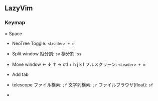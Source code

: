 ## LazyVim

### Keymap

<Leader> = Space

- NeoTree
  Toggle: `<Leader> + e`

- Split window
  縦分割: `sv`
  横分割: `ss`

- Move window
  ← ↓ ↑ →
  ctl + h j k l
  フルスクリーン: `<Leader> + m`

- Add tab

- telescope
  ファイル検索: `;f`
  文字列検索: `;r`
  ファイルブラウザ(float): `sf`

-
